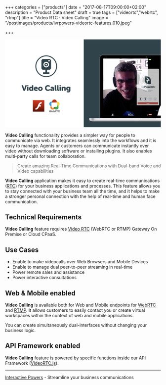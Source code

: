 +++
categories = ["products"]
date = "2017-08-17T09:00:00+02:00"
description = "Product Data sheet"
draft = true
tags = ["videortc","webrtc", "rtmp"]
title = "Video RTC · Video Calling"
image = "/postimages/products/ivrpowers-videortc-features.010.jpeg"

+++

![VideoRTC Video Calling](/postimages/products/ivrpowers-videortc-features.011.jpeg)

**Video Calling** functionality provides a simpler way for people to communicate via web. It integrates seamlessly into the workflows and it is easy to manage. Agents or customers can communicate instantly over video without downloading software or installing plugins. It also enables multi-party calls for team collaboration.

> Create amazing Real-Time Communications with Dual-band Voice and Video capabilities

**Video Calling** application makes it easy to create real-time communications ([RTC](http://blog.ivrpowers.com/post/technologies/what-is-rtc/)) for your business applications and processes. This feature allows you to stay connected with your business team all the time, and it helps to make a stronger personal connection with the help of real-time and human face communication.
	
## Technical Requirements

**Video Calling** feature requires [Video RTC](http://blog.ivrpowers.com/post/products/video-rtc/) (WebRTC or RTMP) Gateway On Premise or Cloud CPaaS.

## Use Cases

* Enable to make videocalls over Web Browsers and Mobile Devices
* Enable to manage dual peer-to-peer streaming in real-time
* Power remote sales and assistance
* Power interactive consultations

## Web & Mobile enabled

**Video Calling** is available both for Web and Mobile endpoints for [WebRTC](http://blog.ivrpowers.com/post/technologies/what-is-webrtc/) and [RTMP](http://blog.ivrpowers.com/post/technologies/what-is-rtmp/). It allows customers to easily contact you or create virtual workspaces within the context of web and mobile applications.

You can create simultaneously dual-interfaces without changing your business logic.

## API Framework enabled

**Video Calling** feature is powered by specific functions inside our API Framework ([VideoRTC.js](http://blog.ivrpowers.com/post/development/introducing-videortcjs-developers/)).

---
[Interactive Powers](http://www.ivrpowers.com/) - Streamline your business communications


